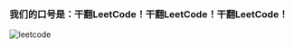 ### 我们的口号是：干翻LeetCode！干翻LeetCode！干翻LeetCode！

![leetcode](https://user-images.githubusercontent.com/52897691/132936261-24727fd2-6c10-4ed6-9fb3-68b927ad6f3b.png)
